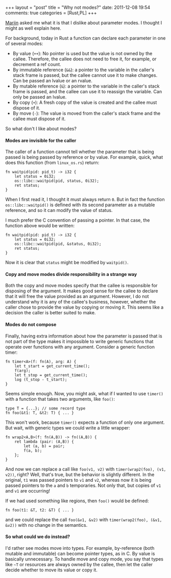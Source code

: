 +++
layout = "post"
title = "Why not modes?"
date: 2011-12-08 19:54
comments: true
categories = [Rust,PL]
+++

[Marijn][marijn] asked me what it is that I dislike about parameter
modes.  I thought I might as well explain here.  

For background, today in Rust a function can declare each parameter in
one of several modes:

- By value (`++`): No pointer is used but the value is not owned by the
  callee.  Therefore, the callee does not need to free it, for example, or
  decrement a ref count.
- By immutable reference (`&&`): a pointer to the variable in the caller's
  stack frame is passed, but the callee cannot use it to make changes.
  Can be passed an lvalue or an rvalue.
- By mutable reference (`&`): a pointer to the variable in the caller's
  stack frame is passed, and the callee can use it to reassign the variable.
  Can only be passed an lvalue.
- By copy (`+`): A fresh copy of the value is created and the callee must
  dispose of it.
- By move (`-`): The value is moved from the caller's stack frame and the
  callee must dispose of it.
  
So what don't I like about modes?

#### Modes are invisible for the caller

The caller of a function cannot tell whether the parameter that is being
passed is being passed by reference or by value.  For example, quick, what
does this function (from `linux_os.rs`) return:

    fn waitpid(pid: pid_t) -> i32 {
        let status = 0i32;
        os::libc::waitpid(pid, status, 0i32);
        ret status;
    }

When I first read it, I thought it must always return `0`.  But in
fact the function `os::libc::waitpid()` is defined with its second
parameter as a mutable reference, and so it can modify the value of
status.

I much prefer the C convention of passing a pointer.  In that case,
the function above would be written:

    fn waitpid(pid: pid_t) -> i32 {
        let status = 0i32;
        os::libc::waitpid(pid, &status, 0i32);
        ret status;
    }
    
Now it is clear that `status` might be modified by `waitpid()`.    

#### Copy and move modes divide responsibility in a strange way

Both the copy and move modes specify that the callee is responsible
for disposing of the argument.  It makes good sense for the callee to
declare that it will free the value provided as an argument.  However,
I do not understand why it is any of the callee's business, however,
whether the caller chose to provide the value by copying or moving it.
This seems like a decision the caller is better suited to make.

#### Modes do not compose

Finally, having extra information about how the parameter is passed
that is not part of the type makes it impossible to write generic
functions that operate over functions with any argument.  Consider a
generic function timer:

    fn timer<A>(f: fn(A), arg: A) {
        let t_start = get_current_time();
        f(arg);
        let t_stop = get_current_time();
        log (t_stop - t_start);
    }
    
Seems simple enough.  Now, you might ask, what if I wanted to use
`timer()` with a function that takes two arguments, like `foo()`:

    type T = {...}; // some record type
    fn foo(&t1: T, &t2: T) { ... }
    
This won't work, because `timer()` expects a function of only one
argument.  But wait, with generic types we could write a little
wrapper:
    
    fn wrap2<A,B>(f: fn(A,B)) -> fn((A,B)) {
        ret lambda (pair: (A,B)) {
            let (a, b) = pair;
            f(a, b);
        };
    }

And now we can replace a call like `foo(v1, v2)` with
`timer(wrap2(foo), (v1, v2))`, right? Well, that's true, but the
behavior is slightly different. In the original, `t1` was passed
pointers to `v1` and `v2`, whereas now it is being passed pointers to
the `a` and `b` temporaries.  Not only that, but copies of `v1` and
`v1` are occurring!

If we had used something like regions, then `foo()` would be defined:

    fn foo(t1: &T, t2: &T) { ... }

and we could replace the call `foo(&v1, &v2)` with `timer(wrap2(foo),
(&v1, &v2))` with no change in the semantics.

[marijn]: http://marijnhaverbeke.nl/

#### So what could we do instead?

I'd rather see modes move into types.  For example, by-reference (both
mutable and immutable) can become pointer types, as in C.  By value is
basically unnecessary.  To handle move and copy mode, you say that
types like `~T` or resources are always owned by the callee, then let
the caller decide whether to move its value or copy it.
